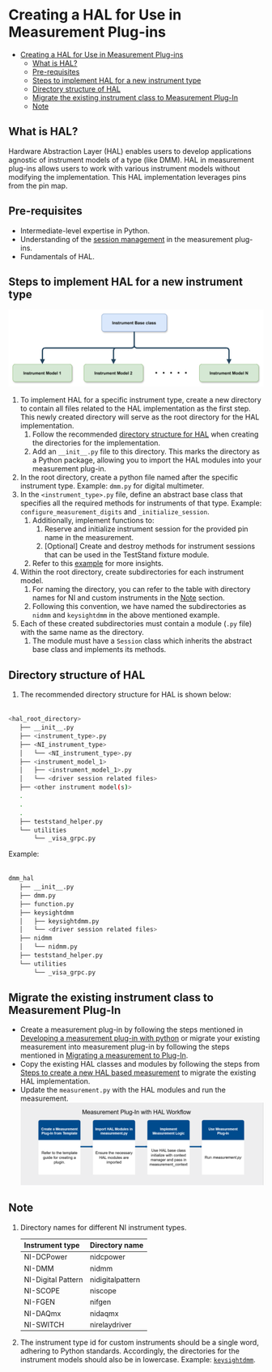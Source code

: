 # Creating a HAL for Use in Measurement Plug-ins

- [Creating a HAL for Use in Measurement Plug-ins](#creating-a-hal-for-use-in-measurement-plug-ins)
  - [What is HAL?](#what-is-hal)
  - [Pre-requisites](#pre-requisites)
  - [Steps to implement HAL for a new instrument type](#steps-to-implement-hal-for-a-new-instrument-type)
  - [Directory structure of HAL](#directory-structure-of-hal)
  - [Migrate the existing instrument class to Measurement Plug-In](#migrate-the-existing-instrument-class-to-measurement-plug-in)
  - [Note](#note)

## What is HAL?

Hardware Abstraction Layer (HAL) enables users to develop applications agnostic of instrument models
of a type (like DMM). HAL in measurement plug-ins allows users to work with various instrument
models without modifying the implementation. This HAL implementation leverages pins from the pin map.

## Pre-requisites

- Intermediate-level expertise in Python.
- Understanding of the [session management](https://www.ni.com/docs/en-US/bundle/measurementplugins/page/session-management.html) in the measurement plug-ins.
- Fundamentals of HAL.

## Steps to implement HAL for a new instrument type

![HAL Structure](<./Images/HAL/HAL Structure.png>)

1. To implement HAL for a specific instrument type, create a new directory to contain all files
   related to the HAL implementation as the first step. This newly created directory will serve as
   the root directory for the HAL implementation.
   1. Follow the recommended [directory structure for HAL](#directory-structure-of-hal) when
      creating the directories for the implementation.
   2. Add an `__init__.py` file to this directory. This marks the directory as a Python package,
      allowing you to import the HAL modules into your measurement plug-in.
2. In the root directory, create a python file named after the specific instrument type. Example:
   `dmm.py` for digital multimeter.
3. In the `<instrument_type>.py` file, define an abstract base class that specifies all the required
   methods for instruments of that type. Example: `configure_measurement_digits` and
   `_initialize_session`.
   1. Additionally, implement functions to:
      1. Reserve and initialize instrument session for the provided pin name in the measurement.
      2. [Optional] Create and destroy methods for instrument sessions that can be used in the
      TestStand fixture module.
   2. Refer to this
   [example](https://github.com/NI-Measurement-Plug-Ins/abstraction-layer-python/blob/main/source/measurements/dmm_measurement_hal/dmm_hal/dmm.py)
   for more insights.
4. Within the root directory, create subdirectories for each instrument model.
   1. For naming the directory, you can refer to the table with directory names for NI and custom
      instruments in the [Note](#note) section.
   2. Following this convention, we have named the subdirectories as `nidmm` and `keysightdmm` in
      the above mentioned example.
5. Each of these created subdirectories must contain a module (`.py` file) with the same name as the
   directory.
   1. The module must have a `Session` class which inherits the abstract base class and implements
      its methods.

## Directory structure of HAL

1. The recommended directory structure for HAL is shown below:

``` bash

<hal_root_directory>
   ├── __init__.py
   ├── <instrument_type>.py
   ├── <NI_instrument_type>
   │   └── <NI_instrument_type>.py
   ├── <instrument_model_1>
   │   ├── <instrument_model_1>.py
   │   └── <driver session related files>
   ├── <other instrument model(s)>
   .
   .
   .
   ├── teststand_helper.py
   └── utilities
       └── _visa_grpc.py

```

Example:

``` bash

dmm_hal
   ├── __init__.py
   ├── dmm.py
   ├── function.py
   ├── keysightdmm
   │   ├── keysightdmm.py
   │   └── <driver session related files>
   ├── nidmm
   │   └── nidmm.py
   ├── teststand_helper.py
   └── utilities
       └── _visa_grpc.py

```

## Migrate the existing instrument class to Measurement Plug-In

- Create a measurement plug-in by following the steps mentioned in
  [Developing a measurement plug-in with python](https://github.com/ni/measurement-plugin-python?tab=readme-ov-file#developing-measurements-quick-start) or migrate your existing measurement into measurement plug-in by following the steps mentioned in [Migrating a measurement to Plug-In](https://github.com/ni/measurement-plugin-converter-python/tree/main/src/converter).
- Copy the existing HAL classes and modules by following the steps from [Steps to create a new HAL based measurement](#steps-to-implement-hal-for-a-new-instrument-type) to migrate the existing HAL implementation.
- Update the `measurement.py` with the HAL modules and run the measurement.
![Measurement Plug-in Workflow](<./Images/HAL/Measurement with HAL workflow.png>)

## Note

1. Directory names for different NI instrument types.

   Instrument type | Directory name
   --- | ---
   NI-DCPower | nidcpower
   NI-DMM | nidmm
   NI-Digital Pattern | nidigitalpattern
   NI-SCOPE | niscope
   NI-FGEN | nifgen
   NI-DAQmx | nidaqmx
   NI-SWITCH | nirelaydriver

2. The instrument type id for custom instruments should be a single word, adhering to Python standards.
   Accordingly, the directories for the instrument models should also be in lowercase. Example:
   [`keysightdmm`](../source/measurements/dmm_measurement_hal/dmm_hal/keysightdmm/keysightdmm.py).
